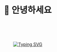 <div align=center><h1>👋 안녕하세요 </h1></div>

<div align="center">
<br><br><br>
  
[![Typing SVG](https://readme-typing-svg.herokuapp.com?font=sansserif&color=24292e&size=35&center=true&vCenter=true&width=450&height=53&lines=Thanks+for+visit👀)](https://git.io/typing-svg)
  
<br><br><br>
